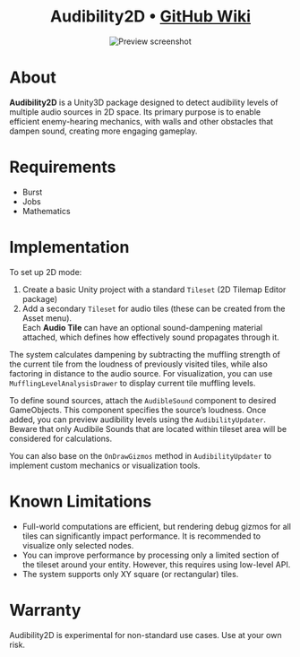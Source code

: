 <div align="center">
  <h1>Audibility2D • <a href="https://github.com/H1M4W4R1/AudibilitySystem-Unity3D/wiki">GitHub Wiki</a></h1>
  <img src="https://github.com/H1M4W4R1/AudibilitySystem-Unity3D/blob/master/Images/screenshot.png" alt="Preview screenshot"/>
</div>

# About
**Audibility2D** is a Unity3D package designed to detect audibility levels of multiple audio sources in 2D space. Its primary purpose is to enable efficient enemy-hearing mechanics, with walls and other obstacles that dampen sound, creating more engaging gameplay.

# Requirements
* Burst
* Jobs
* Mathematics

# Implementation
To set up 2D mode:

1. Create a basic Unity project with a standard `Tileset` (2D Tilemap Editor package)
2. Add a secondary `Tileset` for audio tiles (these can be created from the Asset menu).  
   Each **Audio Tile** can have an optional sound-dampening material attached, which defines how effectively sound propagates through it.

The system calculates dampening by subtracting the muffling strength of the current tile from the loudness of previously visited tiles, while also factoring in distance to the audio source. For visualization, you can use `MufflingLevelAnalysisDrawer` to display current tile muffling levels.

To define sound sources, attach the `AudibleSound` component to desired GameObjects. This component specifies the source’s loudness. Once added, you can preview audibility levels using the `AudibilityUpdater`. Beware that only Audibile Sounds that are located within tileset area will be considered for calculations.

You can also base on the `OnDrawGizmos` method in `AudibilityUpdater` to implement custom mechanics or visualization tools.

# Known Limitations
- Full-world computations are efficient, but rendering debug gizmos for all tiles can significantly impact performance. It is recommended to visualize only selected nodes.  
- You can improve performance by processing only a limited section of the tileset around your entity. However, this requires using low-level API.
- The system supports only XY square (or rectangular) tiles.

# Warranty
Audibility2D is experimental for non-standard use cases. Use at your own risk.
